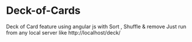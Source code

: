 # Deck-of-Cards
Deck of Card feature using angular js with Sort , Shuffle &amp; remove
Just run from any local server like http://localhost/deck/
